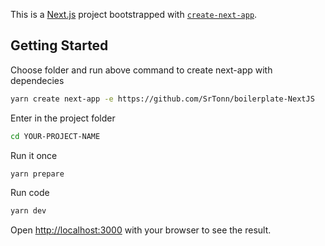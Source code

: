 This is a [Next.js](https://nextjs.org/) project bootstrapped with [`create-next-app`](https://github.com/vercel/next.js/tree/canary/packages/create-next-app).

## Getting Started

Choose folder and run above command to create next-app with dependecies

```bash
yarn create next-app -e https://github.com/SrTonn/boilerplate-NextJS
```
Enter in the project folder
```bash
cd YOUR-PROJECT-NAME
```
Run it once
```bash
yarn prepare
```
Run code
```bash
yarn dev

```

Open [http://localhost:3000](http://localhost:3000) with your browser to see the result.
